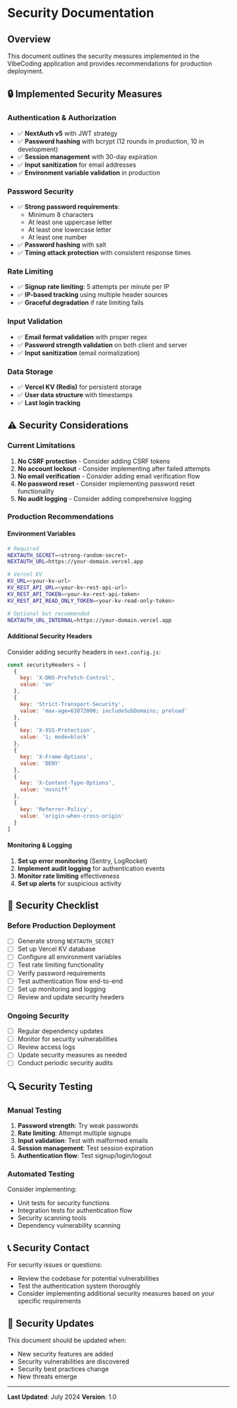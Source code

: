 # Security Documentation

## Overview
This document outlines the security measures implemented in the VibeCoding application and provides recommendations for production deployment.

## 🔒 Implemented Security Measures

### Authentication & Authorization
- ✅ **NextAuth v5** with JWT strategy
- ✅ **Password hashing** with bcrypt (12 rounds in production, 10 in development)
- ✅ **Session management** with 30-day expiration
- ✅ **Input sanitization** for email addresses
- ✅ **Environment variable validation** in production

### Password Security
- ✅ **Strong password requirements**:
  - Minimum 8 characters
  - At least one uppercase letter
  - At least one lowercase letter
  - At least one number
- ✅ **Password hashing** with salt
- ✅ **Timing attack protection** with consistent response times

### Rate Limiting
- ✅ **Signup rate limiting**: 5 attempts per minute per IP
- ✅ **IP-based tracking** using multiple header sources
- ✅ **Graceful degradation** if rate limiting fails

### Input Validation
- ✅ **Email format validation** with proper regex
- ✅ **Password strength validation** on both client and server
- ✅ **Input sanitization** (email normalization)

### Data Storage
- ✅ **Vercel KV (Redis)** for persistent storage
- ✅ **User data structure** with timestamps
- ✅ **Last login tracking**

## ⚠️ Security Considerations

### Current Limitations
1. **No CSRF protection** - Consider adding CSRF tokens
2. **No account lockout** - Consider implementing after failed attempts
3. **No email verification** - Consider adding email verification flow
4. **No password reset** - Consider implementing password reset functionality
5. **No audit logging** - Consider adding comprehensive logging

### Production Recommendations

#### Environment Variables
```bash
# Required
NEXTAUTH_SECRET=<strong-random-secret>
NEXTAUTH_URL=https://your-domain.vercel.app

# Vercel KV
KV_URL=<your-kv-url>
KV_REST_API_URL=<your-kv-rest-api-url>
KV_REST_API_TOKEN=<your-kv-rest-api-token>
KV_REST_API_READ_ONLY_TOKEN=<your-kv-read-only-token>

# Optional but recommended
NEXTAUTH_URL_INTERNAL=https://your-domain.vercel.app
```

#### Additional Security Headers
Consider adding security headers in `next.config.js`:
```javascript
const securityHeaders = [
  {
    key: 'X-DNS-Prefetch-Control',
    value: 'on'
  },
  {
    key: 'Strict-Transport-Security',
    value: 'max-age=63072000; includeSubDomains; preload'
  },
  {
    key: 'X-XSS-Protection',
    value: '1; mode=block'
  },
  {
    key: 'X-Frame-Options',
    value: 'DENY'
  },
  {
    key: 'X-Content-Type-Options',
    value: 'nosniff'
  },
  {
    key: 'Referrer-Policy',
    value: 'origin-when-cross-origin'
  }
]
```

#### Monitoring & Logging
1. **Set up error monitoring** (Sentry, LogRocket)
2. **Implement audit logging** for authentication events
3. **Monitor rate limiting** effectiveness
4. **Set up alerts** for suspicious activity

## 🚨 Security Checklist

### Before Production Deployment
- [ ] Generate strong `NEXTAUTH_SECRET`
- [ ] Set up Vercel KV database
- [ ] Configure all environment variables
- [ ] Test rate limiting functionality
- [ ] Verify password requirements
- [ ] Test authentication flow end-to-end
- [ ] Set up monitoring and logging
- [ ] Review and update security headers

### Ongoing Security
- [ ] Regular dependency updates
- [ ] Monitor for security vulnerabilities
- [ ] Review access logs
- [ ] Update security measures as needed
- [ ] Conduct periodic security audits

## 🔍 Security Testing

### Manual Testing
1. **Password strength**: Try weak passwords
2. **Rate limiting**: Attempt multiple signups
3. **Input validation**: Test with malformed emails
4. **Session management**: Test session expiration
5. **Authentication flow**: Test signup/login/logout

### Automated Testing
Consider implementing:
- Unit tests for security functions
- Integration tests for authentication flow
- Security scanning tools
- Dependency vulnerability scanning

## 📞 Security Contact

For security issues or questions:
- Review the codebase for potential vulnerabilities
- Test the authentication system thoroughly
- Consider implementing additional security measures based on your specific requirements

## 🔄 Security Updates

This document should be updated when:
- New security features are added
- Security vulnerabilities are discovered
- Security best practices change
- New threats emerge

---

**Last Updated**: July 2024
**Version**: 1.0 